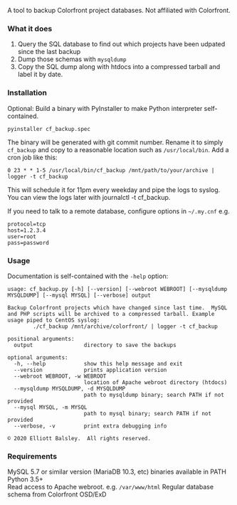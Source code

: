 A tool to backup Colorfront project databases.  Not affiliated with Colorfront.

### What it does
1. Query the SQL database to find out which projects have been udpated since the last backup
2. Dump those schemas with `mysqldump`
3. Copy the SQL dump along with htdocs into a compressed tarball and label it by date.

### Installation
Optional: Build a binary with PyInstaller to make Python interpreter self-contained.

```
pyinstaller cf_backup.spec
```

The binary will be generated with git commit number.  Rename it to simply `cf_backup` and copy to a reasonable location such as `/usr/local/bin`.
Add a cron job like this:

```
0 23 * * 1-5 /usr/local/bin/cf_backup /mnt/path/to/your/archive | logger -t cf_backup
```

This will schedule it for 11pm every weekday and pipe the logs to syslog.  You can view the logs later with journalctl -t cf_backup.

If you need to talk to a remote database, configure options in `~/.my.cnf` e.g.
```
protocol=tcp
host=1.2.3.4
user=root
pass=password
```

### Usage
Documentation is self-contained with the `-help` option:
```
usage: cf_backup.py [-h] [--version] [--webroot WEBROOT] [--mysqldump MYSQLDUMP] [--mysql MYSQL] [--verbose] output

Backup Colorfront projects which have changed since last time.  MySQL and PHP scripts will be archived to a compressed tarball. Example usage piped to CentOS syslog: 
        ./cf_backup /mnt/archive/colorfront/ | logger -t cf_backup

positional arguments:
  output                directory to save the backups

optional arguments:
  -h, --help            show this help message and exit
  --version             prints application version
  --webroot WEBROOT, -w WEBROOT
                        location of Apache webroot directory (htdocs)
  --mysqldump MYSQLDUMP, -d MYSQLDUMP
                        path to mysqldump binary; search PATH if not provided
  --mysql MYSQL, -m MYSQL
                        path to mysql binary; search PATH if not provided
  --verbose, -v         print extra debugging info

© 2020 Elliott Balsley.  All rights reserved.
```

### Requirements
MySQL 5.7 or similar version (MariaDB 10.3, etc) binaries available in PATH  
Python 3.5+  
Read access to Apache webroot. e.g. `/var/www/html`
Regular database schema from Colorfront OSD/ExD
